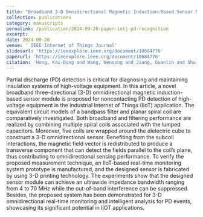 ```yaml
---
title: "Broadband 3-D Omnidirectional Magnetic Induction-Based Sensor Module for Partial Discharge Detection of High-Voltage Equipment in IIoT Application"
collection: publications
category: manuscripts
permalink: /publication/2024-09-20-paper-iotj-pd-recognition
excerpt:
date: 2024-09-20
venue: ' IEEE Internet of Things Journal'
slidesurl: 'https://ieeexplore.ieee.org/document/10684776'
paperurl: 'https://ieeexplore.ieee.org/document/10684776'
citation: 'Hong, Kai-Dong and Wang, Wensong and Jiang, Guanlin and Shu, Zhou and <u><strong>Ji, Jinsheng</strong></u> and Lu, Minshan and Zheng, Yuanjin, "Broadband 3-D Omnidirectional Magnetic Induction-Based Sensor Module for Partial Discharge Detection of High-Voltage Equipment in IIoT Application," in IEEE Internet of Things Journal, vol. 12, no. 2, pp. 1831-1842, 15 Jan.15, 2025, doi: 10.1109/JIOT.2024.3464752.'
---
```

Partial discharge (PD) detection is critical for diagnosing and maintaining insulation systems of high-voltage equipment. In this article, a novel broadband three-directional (3-D) omnidirectional magnetic induction-based sensor module is proposed for noncontacting PD detection of high-voltage equipment in the industrial Internet of Things (IIoT) application. The equivalent circuit models of a bandpass filter and planar spiral coil are comparatively investigated. Both broadband and filtering performance are realized by combining multiple spiral coils associated with the lumped capacitors. Moreover, five coils are wrapped around the dielectric cube to construct a 3-D omnidirectional sensor. Benefiting from the subcoil interactions, the magnetic field vector is redistributed to produce a transverse component that can detect the fields parallel to the coil’s plane, thus contributing to omnidirectional sensing performance. To verify the proposed measurement technique, an IIoT-based real-time monitoring system prototype is manufactured, and the designed sensor is fabricated by using 3-D printing technology. The experiments show that the designed sensor module can achieve an ultrawide impedance bandwidth ranging from 4 to 70 MHz while the out-of-band interference can be suppressed. Besides, the proposed system has been demonstrated for 3-D omnidirectional real-time monitoring and intelligent analysis for PD events, showcasing its significant potential in IIOT applications.
